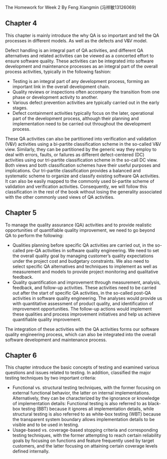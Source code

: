 The Homework for Week 2 By Feng Xiangmin (冯祥敏13126069)
## Chapter 4 ##
This chapter is mainly introduce the why QA is so important and tell the QA processes in different models. As well as the defects and V&V model.

Defect handling is an integral part of QA activities, and different QA alternatives and related activities can be viewed as a concerted effort to ensure software quality. These activities can be integrated into software development and maintenance processes as an integral part of the overall process activities, typically in the following fashion:

- Testing is an integral part of any development process, forming an important link in the overall development chain.
- Quality reviews or inspections often accompany the transition from one phase or development activity to another.
- Various defect prevention activities are typically carried out in the early stages.
- Defect containment activities typically focus on the later, operational part of the development process, although their planning and implementation need to be carried out throughout the development process.

These QA activities can also be partitioned into verification and validation (V&V) activities using a bi-partite classification scheme in the so-called V&V view. Similarly, they can be partitioned by the generic way they employ to deal with errors, faults, or failures as different defect-centered (DC) activities using our tri-partite classification scheme in the so-call DC view. Both views and both classification schemes have their useful purposes and implications. Our tri-partite classification provides a balanced and systematic scheme to organize and classify existing software QA activities. It can also be easily mapped to the commonly used bi-partite scheme of validation and verification activities. Consequently, we will follow this classification in the rest of the book without losing the generality associated with the other commonly used views of QA activities.

## Chapter 5 ##
To manage the quality assurance (QA) activities and to provide realistic opportunities of quantifiable quality improvement, we need to go beyond QA to perform the following:

- Qualities planning before specific QA activities are carried out, in the so-called pre-QA activities in software quality engineering. We need to set the overall quality goal by managing customer’s quality expectations under the project cost and budgetary constraints. We also need to select specific QA alternatives and techniques to implement as well as measurement and models to provide project monitoring and qualitative feedback.
- Quality quantification and improvement through measurement, analysis, feedback, and follow-up activities. These activities need to be carried out after the start of specific QA activities, in the so-called post-QA activities in software quality engineering. The analyses would provide us with quantitative assessment of product quality, and identification of improvement opportunities. The follow-up actions would implement these qualities and process improvement initiatives and help us achieve quantifiable quality improvement.

The integration of these activities with the QA activities forms our software quality engineering process, which can also be integrated into the overall software development and maintenance process.

## Chapter 6 ##
This chapter introduce the basic concepts of testing and examined various questions and issues related to testing. In addition, classified the major testing techniques by two important criteria:

- Functional vs. structural testing techniques, with the former focusing on external functional behavior, the latter on internal implementations. Alternatively, they can be characterized by the ignorance or knowledge of implementation details: Functional testing is also referred to as black-box testing (BBT) because it ignores all implementation details, while structural testing is also referred to as white-box testing (WBT) because the transparent system boundary allows implementation details to be visible and to be used in testing.
- Usage-based vs. coverage-based stopping criteria and corresponding testing techniques, with the former attempting to reach certain reliability goals by focusing on functions and feature frequently used by target customers, and the latter focusing on attaining certain coverage levels defined internally.
